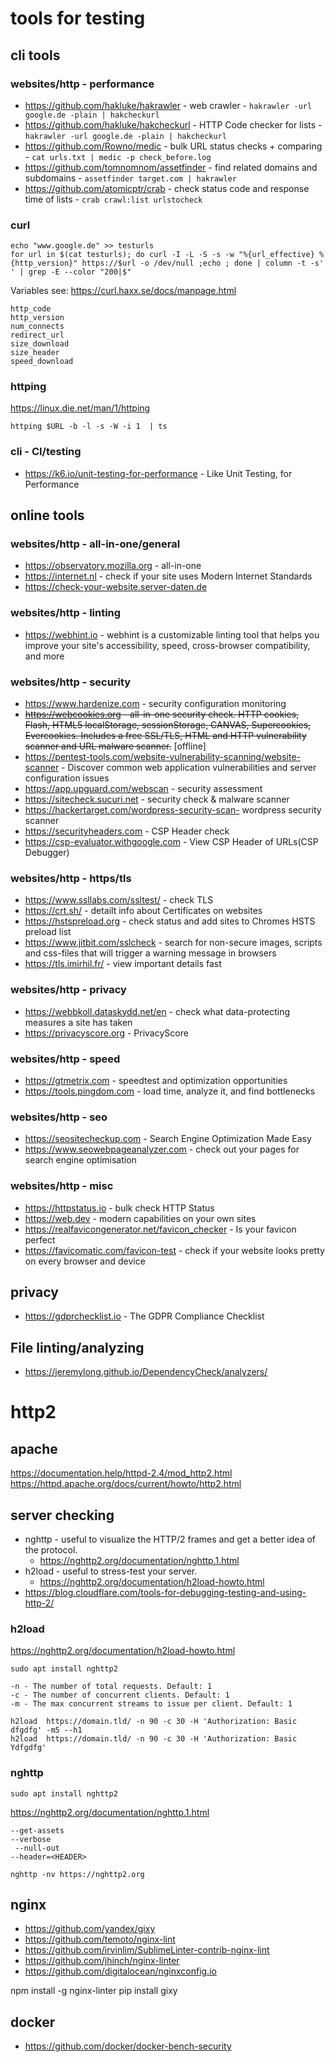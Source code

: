 # tools for testing

## cli tools

### websites/http - performance

- https://github.com/hakluke/hakrawler - web crawler - `hakrawler -url google.de -plain | hakcheckurl`
- https://github.com/hakluke/hakcheckurl - HTTP Code checker for lists - `hakrawler -url google.de -plain | hakcheckurl`
- https://github.com/Rowno/medic - bulk URL status checks + comparing - `cat urls.txt | medic -p check_before.log`
- https://github.com/tomnomnom/assetfinder - find related domains and subdomains - `assetfinder target.com | hakrawler`
- https://github.com/atomicptr/crab - check status code and response time of lists - `crab crawl:list urlstocheck`

### curl

````
echo "www.google.de" >> testurls
for url in $(cat testurls); do curl -I -L -S -s -w "%{url_effective} %{http_version}" https://$url -o /dev/null ;echo ; done | column -t -s' ' | grep -E --color "200|$"
````

Variables see: https://curl.haxx.se/docs/manpage.html

````
http_code
http_version
num_connects
redirect_url
size_download
size_header
speed_download
````

### httping

https://linux.die.net/man/1/httping

````cli
httping $URL -b -l -s -W -i 1  | ts
````

### cli - CI/testing

- https://k6.io/unit-testing-for-performance - Like Unit Testing, for Performance

## online tools

### websites/http - all-in-one/general

- https://observatory.mozilla.org - all-in-one
- https://internet.nl - check if your site uses Modern Internet Standards
- https://check-your-website.server-daten.de

### websites/http - linting

- https://webhint.io - webhint is a customizable linting tool that helps you improve your site's accessibility, speed, cross-browser compatibility, and more

### websites/http - security

- https://www.hardenize.com - security configuration monitoring
- ~~https://webcookies.org - all-in-one security check. HTTP cookies, Flash, HTML5 localStorage, sessionStorage, CANVAS, Supercookies, Evercookies. Includes a free SSL/TLS, HTML and HTTP vulnerability scanner and URL malware scanner.~~ [offline]
- https://pentest-tools.com/website-vulnerability-scanning/website-scanner - Discover common web application vulnerabilities and server configuration issues
- https://app.upguard.com/webscan - security assessment
- https://sitecheck.sucuri.net - security check & malware scanner
- https://hackertarget.com/wordpress-security-scan- wordpress security scanner
- https://securityheaders.com - CSP Header check
- https://csp-evaluator.withgoogle.com - View CSP Header of URLs(CSP Debugger)

### websites/http - https/tls

- https://www.ssllabs.com/ssltest/ - check TLS
- https://crt.sh/ - detailt info about Certificates on websites
- https://hstspreload.org - check status and add sites to Chromes HSTS preload list
- https://www.jitbit.com/sslcheck - search for non-secure images, scripts and css-files that will trigger a warning message in browsers
- https://tls.imirhil.fr/ - view important details fast

### websites/http - privacy

- https://webbkoll.dataskydd.net/en - check what data-protecting measures a site has taken
- https://privacyscore.org - PrivacyScore

### websites/http - speed

- https://gtmetrix.com - speedtest and optimization opportunities
- https://tools.pingdom.com - load time, analyze it, and find bottlenecks

### websites/http - seo

- https://seositecheckup.com - Search Engine Optimization Made Easy
- https://www.seowebpageanalyzer.com - check out your pages for search engine optimisation

### websites/http - misc

- https://httpstatus.io - bulk check HTTP Status
- https://web.dev - modern capabilities on your own sites
- https://realfavicongenerator.net/favicon_checker - Is your favicon perfect
- https://favicomatic.com/favicon-test - check if your website looks pretty on every browser and device

## privacy

- https://gdprchecklist.io - The GDPR Compliance Checklist

## File linting/analyzing

- https://jeremylong.github.io/DependencyCheck/analyzers/

# http2

## apache

https://documentation.help/httpd-2.4/mod_http2.html
https://httpd.apache.org/docs/current/howto/http2.html

## server checking

- nghttp - useful to visualize the HTTP/2 frames and get a better idea of the protocol.
    - https://nghttp2.org/documentation/nghttp.1.html
- h2load - useful to stress-test your server.
    - https://nghttp2.org/documentation/h2load-howto.html
- https://blog.cloudflare.com/tools-for-debugging-testing-and-using-http-2/
### h2load

https://nghttp2.org/documentation/h2load-howto.html

````shell
sudo apt install nghttp2
````

````shell
-n - The number of total requests. Default: 1
-c - The number of concurrent clients. Default: 1
-m - The max concurrent streams to issue per client. Default: 1
````
````shell
h2load  https://domain.tld/ -n 90 -c 30 -H 'Authorization: Basic dfgdfg' -m5 --h1
h2load  https://domain.tld/ -n 90 -c 30 -H 'Authorization: Basic Ydfgdfg'
````

### nghttp
````shell
sudo apt install nghttp2
````

https://nghttp2.org/documentation/nghttp.1.html

````shell
--get-assets
--verbose
 --null-out
--header=<HEADER>
````

````shell
nghttp -nv https://nghttp2.org
````


## nginx 

- https://github.com/yandex/gixy
- https://github.com/temoto/nginx-lint
- https://github.com/irvinlim/SublimeLinter-contrib-nginx-lint
- https://github.com/jhinch/nginx-linter
- https://github.com/digitalocean/nginxconfig.io

npm install -g nginx-linter
pip install gixy


## docker

- https://github.com/docker/docker-bench-security
